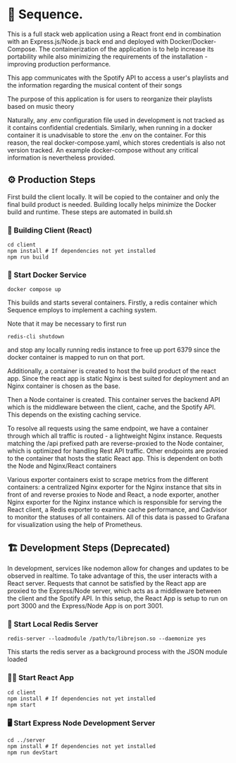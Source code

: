 # 🎼 Sequence.

This is a full stack web application using a React front end in
combination with an Express.js/Node.js back end and deployed with Docker/Docker-Compose. The containerization of the application is to help increase its portability while also minimizing the requirements of the installation - improving production performance.

This app communicates with the Spotify API to access a user's playlists and
the information regarding the musical content of their songs

The purpose of this application is for users to reorganize their playlists
based on music theory

Naturally, any .env configuration file used in development is not tracked as it contains confidential credentials.
Similarly, when running in a docker container it is unadvisable to store the .env on the container. For this reason, the real docker-compose.yaml, which stores credentials is also not version tracked. An example docker-compose without any critical information is nevertheless provided.

## ⚙️ Production Steps

First build the client locally. It will be copied to the container and only the final build product is needed. Building locally helps minimize the Docker build and runtime. These steps are automated in build.sh

### 🧰 Building Client (React)

```
cd client
npm install # If dependencies not yet installed
npm run build
```

### 🐋 Start Docker Service

```
docker compose up
```

This builds and starts several containers. Firstly, a redis container which Sequence employs to implement a caching system.

Note that it may be necessary to first run

```
redis-cli shutdown
```

and stop any locally running redis instance to free up port 6379 since the docker container is mapped to run on that port.

Additionally, a container is created to host the build product of the react app. Since the react app is static Nginx is best suited for deployment and an Nginx container is chosen as the base.

Then a Node container is created. This container serves the backend API which is the middleware between the client, cache, and the Spotify API. This depends on the existing caching service.

To resolve all requests using the same endpoint, we have a container through which all traffic is routed - a lightweight Nginx instance. Requests matching the /api prefixed path are reverse-proxied to the Node container, which is optimized for handling Rest API traffic. Other endpoints are proxied to the container that hosts the static React app. This is dependent on both the Node and Nginx/React containers

Various exporter containers exist to scrape metrics from the different containers: a centralized Nginx exporter for the Nginx instance that sits in front of and reverse proxies to Node and React, a node exporter, another Nginx exporter for the Nginx instance which is responsible for serving the React client, a Redis exporter to examine cache performance, and Cadvisor to monitor the statuses of all containers. All of this data is passed to Grafana for visualization using the help of Prometheus.

## 🏗️ Development Steps (Deprecated)

In development, services like nodemon allow for changes and updates to be observed in realtime. To take advantage of this, the user interacts with a React server. Requests that cannot be satisfied by the React app are proxied to the Express/Node server, which acts as a middleware between the client and the Spotify API. In this setup, the React App is setup to run on port 3000 and the Express/Node App is on port 3001.

### 📍 Start Local Redis Server

```
redis-server --loadmodule /path/to/librejson.so --daemonize yes
```

This starts the redis server as a background process with the JSON module loaded

### 🧑‍💻 Start React App

```
cd client
npm install # If dependencies not yet installed
npm start
```

### 🖥️ Start Express Node Development Server

```
cd ../server
npm install # If dependencies not yet installed
npm run devStart
```
